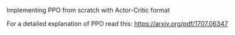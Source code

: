 Implementing PPO from scratch with Actor-Critic format

For a detailed explanation of PPO read this:
https://arxiv.org/pdf/1707.06347

